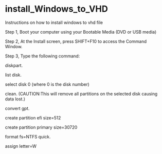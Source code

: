 # install_Windows_to_VHD
Instructions on how to install windows to vhd file

Step 1, Boot your computer using your Bootable Media (DVD or USB media)

Step 2, At the Install screen, press SHIFT+F10 to access the Command Window.

Step 3, Type the following command: 

diskpart.

list disk.

select disk 0 (where 0 is the disk number)

clean.
     (CAUTION:This will remove all partitions on the selected disk causing data lost.)

convert gpt.

create partition efi size=512

create partition primary size=30720

format fs=NTFS quick.

assign letter=W
